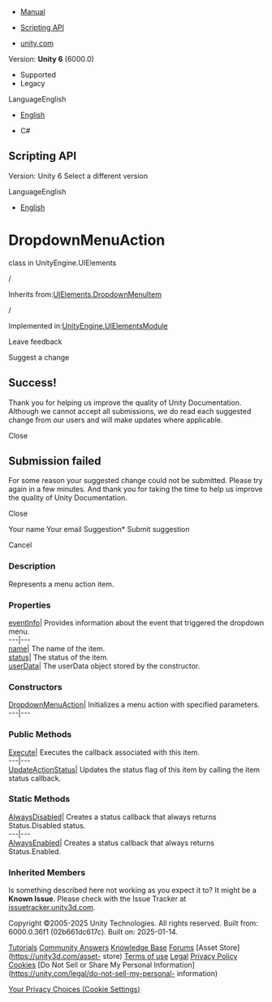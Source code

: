 [ ]()

  * [Manual](../Manual/index.html)
  * [Scripting API](../ScriptReference/index.html)

  * [unity.com](https://unity.com/)

Version: **Unity 6** (6000.0)

  * Supported
  * Legacy

LanguageEnglish

  * [English]()

  * C#

[ ](https://docs.unity3d.com)

## Scripting API

Version: Unity 6 Select a different version

LanguageEnglish

  * [English]()

# DropdownMenuAction

class in UnityEngine.UIElements

/

Inherits from:[UIElements.DropdownMenuItem](UIElements.DropdownMenuItem.html)

/

Implemented
in:[UnityEngine.UIElementsModule](UnityEngine.UIElementsModule.html)

Leave feedback

Suggest a change

## Success!

Thank you for helping us improve the quality of Unity Documentation. Although
we cannot accept all submissions, we do read each suggested change from our
users and will make updates where applicable.

Close

## Submission failed

For some reason your suggested change could not be submitted. Please <a>try
again</a> in a few minutes. And thank you for taking the time to help us
improve the quality of Unity Documentation.

Close

Your name Your email Suggestion* Submit suggestion

Cancel

[ ]()

### Description

Represents a menu action item.

### Properties

[eventInfo](UIElements.DropdownMenuAction-eventInfo.html)|  Provides
information about the event that triggered the dropdown menu.  
---|---  
[name](UIElements.DropdownMenuAction-name.html)|  The name of the item.  
[status](UIElements.DropdownMenuAction-status.html)|  The status of the item.  
[userData](UIElements.DropdownMenuAction-userData.html)|  The userData object
stored by the constructor.  
  
### Constructors

[DropdownMenuAction](UIElements.DropdownMenuAction-ctor.html)|  Initializes a
menu action with specified parameters.  
---|---  
  
### Public Methods

[Execute](UIElements.DropdownMenuAction.Execute.html)|  Executes the callback
associated with this item.  
---|---  
[UpdateActionStatus](UIElements.DropdownMenuAction.UpdateActionStatus.html)|
Updates the status flag of this item by calling the item status callback.  
  
### Static Methods

[AlwaysDisabled](UIElements.DropdownMenuAction.AlwaysDisabled.html)|  Creates
a status callback that always returns Status.Disabled status.  
---|---  
[AlwaysEnabled](UIElements.DropdownMenuAction.AlwaysEnabled.html)|  Creates a
status callback that always returns Status.Enabled.  
  
### Inherited Members

Is something described here not working as you expect it to? It might be a
**Known Issue**. Please check with the Issue Tracker at
[issuetracker.unity3d.com](https://issuetracker.unity3d.com).

Copyright ©2005-2025 Unity Technologies. All rights reserved. Built from:
6000.0.36f1 (02b661dc617c). Built on: 2025-01-14.

[Tutorials](https://unity3d.com/learn) [Community
Answers](https://answers.unity3d.com) [Knowledge
Base](https://support.unity3d.com/hc/en-us)
[Forums](https://forum.unity3d.com) [Asset Store](https://unity3d.com/asset-
store) [Terms of use](https://docs.unity3d.com/Manual/TermsOfUse.html)
[Legal](https://unity.com/legal) [Privacy
Policy](https://unity.com/legal/privacy-policy)
[Cookies](https://unity.com/legal/cookie-policy) [Do Not Sell or Share My
Personal Information](https://unity.com/legal/do-not-sell-my-personal-
information)

[Your Privacy Choices (Cookie Settings)](javascript:void\(0\);)

